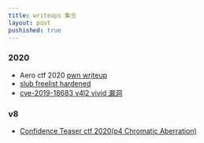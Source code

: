 ```yaml
---
title: writeups 集合
layout: post
pushished: true
---
```


### 2020
- Aero ctf 2020 [pwn writeup](https://bbs.ichunqiu.com/thread-56215-1-1.html)
- [slub freelist hardened](https://rtfingc.github.io/slub-freelist-hardened)
- [cve-2019-18683 v4l2 vivid 漏洞](https://rtfingc.github.io/cve-2019-18683-linux-v4l2-uaf%E6%BC%8F%E6%B4%9E)


### v8
- [Confidence Teaser ctf 2020(p4 Chromatic Aberration)](https://bbs.ichunqiu.com/thread-56293-1-1.html)

